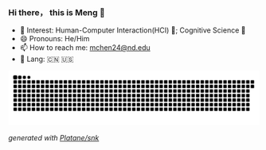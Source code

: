 ### Hi there， this is Meng 👋
- 🌟 Interest: Human-Computer Interaction(HCI) 🤖️; Cognitive Science 🧠
- 😄 Pronouns: He/Him
- 📫 How to reach me: mchen24@nd.edu
- 💬 Lang: :cn: :us:
<!--

- 🔭 I’m currently working on ...
- 🌱 I’m currently learning ...
- 👯 I’m looking to collaborate on ...
- 🤔 I’m looking for help with ...
- 💬 Ask me about ...
- ⚡ Fun fact: ...
-->

<picture>
  <source media="(prefers-color-scheme: dark)" srcset="https://raw.githubusercontent.com/Casardo-Chen/Casardo-Chen/output/github-contribution-grid-snake-dark.svg">
  <source media="(prefers-color-scheme: light)" srcset="https://raw.githubusercontent.com/Casardo-Chen/Casardo-Chen/output/github-contribution-grid-snake.svg">
  <img alt="github contribution grid snake animation" src="https://raw.githubusercontent.com/Casardo-Chen/Casardo-Chen/output/github-contribution-grid-snake.svg">
</picture>

_generated with [Platane/snk](https://github.com/Platane/snk)_

